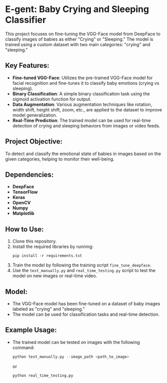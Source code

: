 # E-gent: Baby Crying and Sleeping Classifier

This project focuses on fine-tuning the VGG-Face model from DeepFace to classify images of babies as either "Crying" or "Sleeping." The model is trained using a custom dataset with two main categories: "crying" and "sleeping."

## Key Features:
- **Fine-tuned VGG-Face**: Utilizes the pre-trained VGG-Face model for facial recognition and fine-tunes it to classify baby emotions (crying vs sleeping).
- **Binary Classification**: A simple binary classification task using the sigmoid activation function for output.
- **Data Augmentation**: Various augmentation techniques like rotation, width shift, height shift, zoom, etc., are applied to the dataset to improve model generalization.
- **Real-Time Prediction**: The trained model can be used for real-time detection of crying and sleeping behaviors from images or video feeds.

## Project Objective:
To detect and classify the emotional state of babies in images based on the given categories, helping to monitor their well-being.

## Dependencies:
- **DeepFace**
- **TensorFlow**
- **Keras**
- **OpenCV**
- **Numpy**
- **Matplotlib**

## How to Use:
1. Clone this repository.
2. Install the required libraries by running:
    ```
    pip install -r requirements.txt
    ```
3. Train the model by following the training script `fine_tune_deepface`.
4. Use the `test_manually.py` and `real_time_testing.py` script to test the model on new images or real-time video.

## Model:
- The VGG-Face model has been fine-tuned on a dataset of baby images labeled as "crying" and "sleeping."
- The model can be used for classification tasks and real-time detection.

## Example Usage:
- The trained model can be tested on images with the following command:
    ```python
    python test_manually.py --image_path <path_to_image>
    ```
    or
    ```
    python real_time_testing.py
    ```
